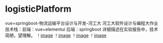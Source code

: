 # logisticPlatform
vue+springboot-物流运输平台设计与开发-河工大
河工大软件设计与编程大作业
技术栈：前端：vue+elementui 后端：springboot
详细描述在实验报告中，技术简陋，望理解。
！[image](https://github.com/miskamuska/logisticPlatform/blob/main/img/%E5%9B%BE%E7%89%87%2063.png?raw=true)
！[image](https://github.com/miskamuska/logisticPlatform/blob/main/img/%E5%9B%BE%E7%89%87%2064.png?raw=true)
！[image](https://github.com/miskamuska/logisticPlatform/blob/main/img/%E5%9B%BE%E7%89%87%2066.png?raw=true)
！[image](https://github.com/miskamuska/logisticPlatform/blob/main/img/%E5%9B%BE%E7%89%87%2067.png?raw=true)
